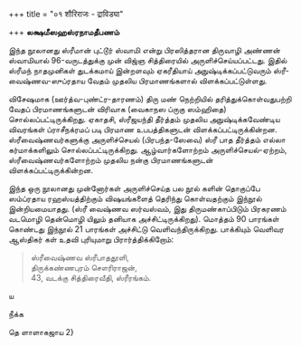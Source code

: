 +++
title = "०१ शौरिराजः - द्राविड्या"

+++
**லக்ஷமீஸஹஸ்ரநாமதீபணம்**

இந்த நூலானது ஸ்ரீமான் புட்டூர் ஸ்வாமி என்று பிரஸித்தரான திருவாழி அண்ணன் ஸ்வாமியால் 96-வருடத்துக்கு முன் விஜ்ஞ சித்திரையில் அருளிச்செய்யப்பட்டது. இதில் ஸ்ரீமந் நாதமுனிகள் துடக்கமாய் இன்றளவும் ஏகரீதியாய் அநுஷ்டிக்கப்பட்டுவரும் ஸ்ரீ-வைஷ்ணவ-ஸுப்ரதாய வேதம் முதலிய பிரமாணங்களால் விளக்கப்பட்டுள்ளது.

விசேஷமாக (ஊர்த்வ-புண்ட்ர-தாரணம்) திரு மண் நெற்றியில் தரித்துக்கொள்வதுபற்றி வேதப் பிரமாணங்களுடன் விரிவாக (வைகாநஸ ப்ருகு ஸம்ஹிதை) சொல்லப்பட்டிருக்கிறது. ஏகாதசி, ஸ்ரீஜயந்தி தீர்த்தம் முதலிய அநுஷ்டிக்கவேண்டிய விவரங்கள் ப்ராசீநக்ரமப் படி பிரமாண உபபத்திகளுடன் விளக்கப்பட்டிருக்கின்றன. ஸ்ரீவைஷ்ணவர்களுக்கு அருளிச்செயல் (பிரபந்த-ஸேவை) ஸ்ரீ பாத தீர்த்தம் எல்லா கர்மாக்களிலும் சொல்லப்பட்டிருக்கிறது. ஆழ்வார்களோற்றம் அருளிச்செயல்-ஏற்றம், ஸ்ரீவைஷ்ணவர்களோற்றம் முதலிய நன்கு பிரமாணங்களுடன் விளக்கப்பட்டிருக்கின்றன.

இந்த ஒரு நூலானது முன்னோர்கள் அருளிச்செய்த பல நூல் களின் தொகுப்பே ஸம்ப்ரதாய ரஹஸ்யத்திற்கும் விஷயங்களைத் தெரிந்து கொள்வதற்கும் இந்நூல் இன்றியமையாதது. (ஸ்ரீ வைஷ்ணவ ஸர்வஸ்வம், இது திருமண்காப்பிடும் பிரகரணம் வடமொழி தென்மொழி யிலும் தனியாக அச்சிட்டிருக்கிறது). மொத்தம் 90 பாரங்கள் கொண்டது இந்நூல் 21 பாரங்கள் அச்சிட்டு வெளிவந்திருக்கிறது. பாக்கியும் வெளிவர ஆஸ்திகர் கள் உதவி புரியுமாறு பிரார்த்திக்கிறோம்:

> ஸ்ரீவைஷ்ணவ ஸ்ரீபாததூளி,  
> திருக்கண்ணபுரம் சௌரிராஜன்,  
> 43, வடக்கு சித்திரைவீதி, ஸ்ரீரங்கம்.


ய 

நீக்க 

தெ ளாளாகஜாய 2} 
